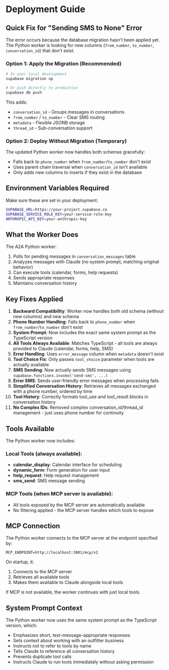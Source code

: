 # Deployment Guide

## Quick Fix for "Sending SMS to None" Error

The error occurs because the database migration hasn't been applied yet. The Python worker is looking for new columns (`from_number`, `to_number`, `conversation_id`) that don't exist.

### Option 1: Apply the Migration (Recommended)

```bash
# In your local development
supabase migration up

# Or push directly to production
supabase db push
```

This adds:
- `conversation_id` - Groups messages in conversations
- `from_number` / `to_number` - Clear SMS routing
- `metadata` - Flexible JSONB storage
- `thread_id` - Sub-conversation support

### Option 2: Deploy Without Migration (Temporary)

The updated Python worker now handles both schemas gracefully:
- Falls back to `phone_number` when `from_number`/`to_number` don't exist
- Uses parent chain traversal when `conversation_id` isn't available
- Only adds new columns to inserts if they exist in the database

## Environment Variables Required

Make sure these are set in your deployment:

```bash
SUPABASE_URL=https://your-project.supabase.co
SUPABASE_SERVICE_ROLE_KEY=your-service-role-key
ANTHROPIC_API_KEY=your-anthropic-key
```

## What the Worker Does

The A2A Python worker:
1. Polls for pending messages in `conversation_messages` table
2. Analyzes messages with Claude (no system prompt, matching original behavior)
3. Can execute tools (calendar, forms, help requests)
4. Sends appropriate responses
5. Maintains conversation history

## Key Fixes Applied

1. **Backward Compatibility**: Worker now handles both old schema (without new columns) and new schema
2. **Phone Number Handling**: Falls back to `phone_number` when `from_number`/`to_number` don't exist
3. **System Prompt**: Now includes the exact same system prompt as the TypeScript version
4. **All Tools Always Available**: Matches TypeScript - all tools are always provided to Claude (calendar, forms, help, SMS)
5. **Error Handling**: Uses `error_message` column when `metadata` doesn't exist
6. **Tool Choice Fix**: Only passes `tool_choice` parameter when tools are actually available
7. **SMS Sending**: Now actually sends SMS messages using `supabase.functions.invoke('send-sms', ...)`
8. **Error SMS**: Sends user-friendly error messages when processing fails
9. **Simplified Conversation History**: Retrieves all messages exchanged with a phone number, ordered by time
10. **Tool History**: Correctly formats tool_use and tool_result blocks in conversation history
11. **No Complex IDs**: Removed complex conversation_id/thread_id management - just uses phone number for continuity

## Tools Available

The Python worker now includes:

### Local Tools (always available):
- **calendar_display**: Calendar interface for scheduling
- **dynamic_form**: Form generation for user input
- **help_request**: Help request management
- **sms_send**: SMS message sending

### MCP Tools (when MCP server is available):
- All tools exposed by the MCP server are automatically available
- No filtering applied - the MCP server handles which tools to expose

## MCP Connection

The Python worker connects to the MCP server at the endpoint specified by:
```
MCP_ENDPOINT=http://localhost:3001/mcp/v1
```

On startup, it:
1. Connects to the MCP server
2. Retrieves all available tools
3. Makes them available to Claude alongside local tools

If MCP is not available, the worker continues with just local tools.

## System Prompt Context

The Python worker now uses the same system prompt as the TypeScript version, which:
- Emphasizes short, text-message-appropriate responses
- Sets context about working with an outfitter business
- Instructs not to refer to tools by name
- Tells Claude to reference all conversation history
- Prevents duplicate tool calls
- Instructs Claude to run tools immediately without asking permission